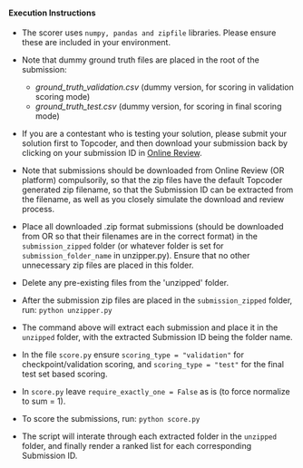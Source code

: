 #### Execution Instructions

- The scorer uses `numpy, pandas and zipfile` libraries. Please ensure these are included in your environment. 

- Note that dummy ground truth files are placed in the root of the submission:
  - *ground_truth_validation.csv* (dummy version, for scoring in validation scoring mode)
  - *ground_truth_test.csv* (dummy version, for scoring in final scoring mode)

- If you are a contestant who is testing  your solution, please submit your solution first to Topcoder, and then download your submission back by clicking on your submission ID in [Online Review](https://software.topcoder.com/review/actions/ViewProjectDetails?pid=30324343).

- Note that submissions should be downloaded from Online Review (OR platform) compulsorily, so that the zip files have the default Topcoder generated zip filename, so that the Submission ID can be extracted from the filename, as well as you closely simulate the download and review process.

- Place all downloaded .zip format submissions (should be downloaded from OR so that their filenames are in the correct format) in the `submission_zipped` folder (or whatever folder is set for `submission_folder_name` in unzipper.py). Ensure that no other unnecessary zip files are placed in this folder. 

- Delete any pre-existing files from the 'unzipped' folder. 

- After the submission zip files are placed in the `submission_zipped` folder, run:
`python unzipper.py`

- The command above will extract each submission and place it in the `unzipped` folder, with the extracted Submission ID being the folder name.

- In the file `score.py` ensure `scoring_type = "validation"` for checkpoint/validation scoring, and `scoring_type = "test"` for the final test set based scoring.

- In `score.py` leave `require_exactly_one = False` as is (to force normalize to sum = 1).

- To score the submissions, run:
`python score.py`

- The script will interate through each extracted folder in the `unzipped` folder, and finally render a ranked list for each corresponding Submission ID.
